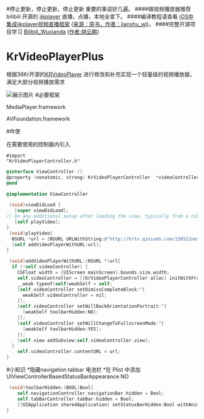 #停止更新，停止更新，停止更新 重要的事说好几遍。
####做视频播放器推荐 bilibili 开源的 [ijkplayer](https://github.com/Bilibili/ijkplayer)  直播，点播，本地全拿下。
####编译教程请查看 [iOS中集成ijkplayer视频直播框架](http://www.jianshu.com/p/1f06b27b3ac0) ([来源：简书，作者：jianshu_wl](http://www.jianshu.com/users/8736b87fd878/latest_articles))。
####完整开源项目学习 [Bilibili_Wuxianda](https://github.com/MichaelHuyp/Bilibili_Wuxianda) ([作者:胡云鹏](https://github.com/MichaelHuyp))

# KrVideoPlayerPlus
根据36Kr开源的[KRVideoPlayer](https://github.com/36Kr-Mobile/KRVideoPlayer) 进行修改和补充实现一个轻量级的视频播放器，满足大部分视频播放需求


![展示图片](https://github.com/835239104/KrVideoPlayerPlus/blob/master/KrVideo.gif?raw=true)
#必要框架
<p>MediaPlayer.framework</p>
<p>AVFoundation.framework</p>

#咋使

在需要使用的控制器内引入  <pre><code>#import "KrVideoPlayerController.h"</code></pre>

```objectivec
@interface ViewController ()
@property (nonatomic, strong) KrVideoPlayerController  *videoController;
@end

@implementation ViewController

 (void)viewDidLoad {
   [super viewDidLoad];
// Do any additional setup after loading the view, typically from a nib.
   [self playVideo];
}
 (void)playVideo{
  NSURL *url = [NSURL URLWithString:@"http://krtv.qiniudn.com/150522nextapp"];
  [self addVideoPlayerWithURL:url];
}

 (void)addVideoPlayerWithURL:(NSURL *)url{
  if (!self.videoController) {
    CGFloat width = [UIScreen mainScreen].bounds.size.width;
    self.videoController = [[KrVideoPlayerController alloc] initWithFrame:CGRectMake(0, 64, width, width*(9.0/16.0))];
    __weak typeof(self)weakSelf = self;
    [self.videoController setDimissCompleteBlock:^{
      weakSelf.videoController = nil;
    }];
    [self.videoController setWillBackOrientationPortrait:^{
      [weakSelf toolbarHidden:NO];
    }];
    [self.videoController setWillChangeToFullscreenMode:^{
      [weakSelf toolbarHidden:YES];
    }];
    [self.view addSubview:self.videoController.view];
  }
    self.videoController.contentURL = url;
}
```

#小知识
*隐藏navigation tabbar 电池栏
*在 Plist 中添加 UIViewControllerBasedStatusBarAppearance    NO
``` objectivec
 (void)toolbarHidden:(BOOL)Bool{
    self.navigationController.navigationBar.hidden = Bool;
    self.tabBarController.tabBar.hidden = Bool;
    [[UIApplication sharedApplication] setStatusBarHidden:Bool withAnimation:UIStatusBarAnimationFade];
}
```

